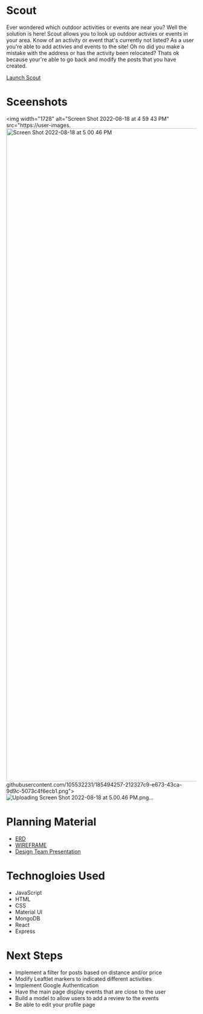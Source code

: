 # Scout

Ever wondered which outdoor activities or events are near you? Well the solution is here! Scout allows you to look up outdoor activies or events in your area. Know of an activity or event that's currently not listed? As a user you're able to add activies and events to the site! Oh no did you make a mistake with the address or has the activity been relocated? Thats ok because your're able to go back and modify the posts that you have created.

[Launch Scout]()

# Sceenshots

<img width="1728" alt="Screen Shot 2022-08-18 at 4 59 43 PM" src="https://user-images.<img width="1728" alt="Screen Shot 2022-08-18 at 5 00 46 PM" src="https://user-images.githubusercontent.com/105532231/185494289-668aa2b3-984b-4293-aa8d-ac6dbdc5f8b4.png">
githubusercontent.com/105532231/185494257-212327c9-e673-43ca-9d9c-5073c4f6ecb1.png">
![Uploading Screen Shot 2022-08-18 at 5.00.46 PM.png…]()



# Planning Material
- [ERD](https://lucid.app/lucidchart/d70259ab-d3d4-429f-9c01-b5a06c56aaa9/edit?invitationId=inv_a0c76acf-d25e-4863-b920-9434fede47f6&page=0_0#)
- [WIREFRAME](https://www.figma.com/proto/J4F4qRuwRofnTCYJNe7A1p/Collabathon%3A-Scout-Website?page-id=0%3A1&node-id=2%3A12&viewport=-24%2C444%2C0.73&scaling=min-zoom&starting-point-node-id=2%3A12)
- [Design Team Presentation](https://www.figma.com/proto/0JSfApugIqa8YXzfcKK3VS/Project-5-Presentation?page-id=0%3A1&node-id=6%3A1452&viewport=673%2C218%2C0.23&scaling=contain&starting-point-node-id=6%3A1452)

# Technogloies Used
- JavaScript
- HTML
- CSS
- Material UI
- MongoDB
- React
- Express

# Next Steps
- Implement a filter for posts based on distance and/or price
- Modify Leaftlet markers to indicated different activities
- Implement Google Authentication
- Have the main page display events that are close to the user
- Build a model to allow users to add a review to the events
- Be able to edit your profile page
